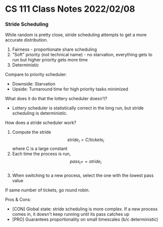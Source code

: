 # CS 111 Class Notes 2022/02/08

### Stride Scheduling

While random is pretty close, stride scheduling attempts to get a more accurate
distribution.

1. Fairness - proportionate share scheduling
1. "Soft" priority (not technical name) - no starvation, everything gets to run
    but higher priority gets more time
1. Deterministic

Compare to priority scheduler:

* Downside: Starvation
* Upside: Turnaround time for high priority tasks minimized

What does it do that the lottery scheduler doesn't?

* Lottery scheduler is statistically correct in the long run, but stride
  scheduling is deterministic.

How does a stride scheduler work?

1. Compute the stride $$stride_i = C/tickets_i$$
   where C is a large constant
1. Each time the process is run, $$pass_i += stride_i$$.
1. When switching to a new process, select the one with the lowest pass value

If same number of tickets, go round robin.

Pros & Cons:

* \[CON\] Global state: stride scheduling is more complex. If a new process comes in,
  it doesn't keep running until its pass catches up
* \[PRO\] Guarantees proportionality on small timescales (b/c deterministic)

